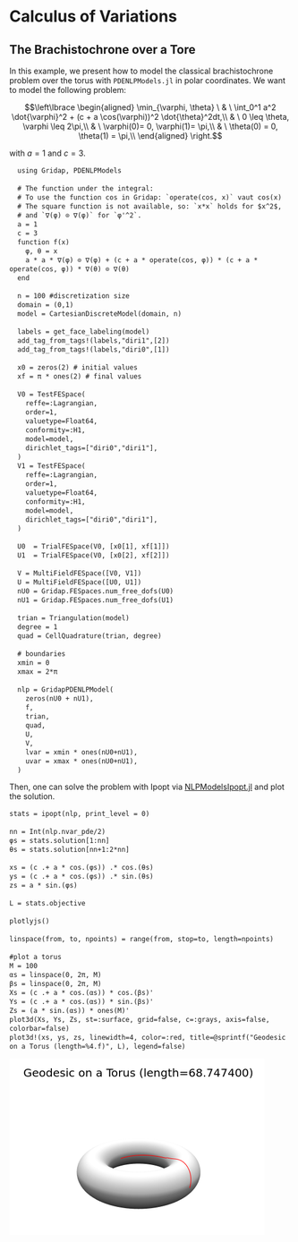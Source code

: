# Calculus of Variations
## The Brachistochrone over a Tore

In this example, we present how to model the classical brachistochrone problem over the torus with `PDENLPModels.jl` in polar coordinates. We want to model the following problem:
```math
\left\lbrace
\begin{aligned}
\min_{\varphi, \theta} \ & \ \int_0^1 a^2 \dot{\varphi}^2 + (c + a \cos(\varphi))^2 \dot{\theta}^2dt,\\
& \ 0 \leq \theta, \varphi \leq 2\pi,\\
& \ \varphi(0)= 0, \varphi(1)= \pi,\\
& \ \theta(0) = 0, \theta(1) = \pi,\\
\end{aligned}
\right.
```
with $a=1$ and $c=3$.

```
  using Gridap, PDENLPModels

  # The function under the integral:
  # To use the function cos in Gridap: `operate(cos, x)` vaut cos(x)
  # The square function is not available, so: `x*x` holds for $x^2$, 
  # and `∇(φ) ⊙ ∇(φ)` for `φ'^2`.
  a = 1
  c = 3
  function f(x)
    φ, θ = x
    a * a * ∇(φ) ⊙ ∇(φ) + (c + a * operate(cos, φ)) * (c + a * operate(cos, φ)) * ∇(θ) ⊙ ∇(θ)
  end

  n = 100 #discretization size
  domain = (0,1) 
  model = CartesianDiscreteModel(domain, n)
      
  labels = get_face_labeling(model)
  add_tag_from_tags!(labels,"diri1",[2])
  add_tag_from_tags!(labels,"diri0",[1])

  x0 = zeros(2) # initial values
  xf = π * ones(2) # final values
  
  V0 = TestFESpace(
    reffe=:Lagrangian, 
    order=1, 
    valuetype=Float64,
    conformity=:H1, 
    model=model, 
    dirichlet_tags=["diri0","diri1"],
  )
  V1 = TestFESpace(
    reffe=:Lagrangian, 
    order=1, 
    valuetype=Float64,
    conformity=:H1, 
    model=model, 
    dirichlet_tags=["diri0","diri1"],
  )
  
  U0  = TrialFESpace(V0, [x0[1], xf[1]])
  U1  = TrialFESpace(V0, [x0[2], xf[2]])
  
  V = MultiFieldFESpace([V0, V1])
  U = MultiFieldFESpace([U0, U1])
  nU0 = Gridap.FESpaces.num_free_dofs(U0)
  nU1 = Gridap.FESpaces.num_free_dofs(U1)
  
  trian = Triangulation(model)
  degree = 1
  quad = CellQuadrature(trian, degree)

  # boundaries
  xmin = 0
  xmax = 2*π
  
  nlp = GridapPDENLPModel(
    zeros(nU0 + nU1), 
    f, 
    trian, 
    quad, 
    U, 
    V, 
    lvar = xmin * ones(nU0+nU1), 
    uvar = xmax * ones(nU0+nU1),
  )
```
Then, one can solve the problem with Ipopt via [NLPModelsIpopt.jl](https://github.com/JuliaSmoothOptimizers/NLPModelsIpopt.jl) and plot the solution.
```
stats = ipopt(nlp, print_level = 0)

nn = Int(nlp.nvar_pde/2)
φs = stats.solution[1:nn]
θs = stats.solution[nn+1:2*nn]

xs = (c .+ a * cos.(φs)) .* cos.(θs)
ys = (c .+ a * cos.(φs)) .* sin.(θs)
zs = a * sin.(φs)

L = stats.objective

plotlyjs()

linspace(from, to, npoints) = range(from, stop=to, length=npoints)

#plot a torus
M = 100
αs = linspace(0, 2π, M)
βs = linspace(0, 2π, M)
Xs = (c .+ a * cos.(αs)) * cos.(βs)'
Ys = (c .+ a * cos.(αs)) * sin.(βs)'
Zs = (a * sin.(αs)) * ones(M)'
plot3d(Xs, Ys, Zs, st=:surface, grid=false, c=:grays, axis=false, colorbar=false)
plot3d!(xs, ys, zs, linewidth=4, color=:red, title=@sprintf("Geodesic on a Torus (length=%4.f)", L), legend=false)
```
![Geodesic over the tore](fig/torus.png)